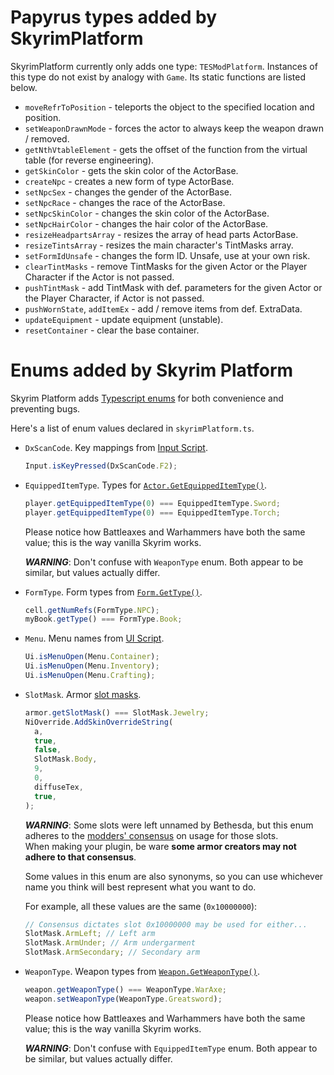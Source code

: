 # Papyrus types added by SkyrimPlatform

SkyrimPlatform currently only adds one type: `TESModPlatform`. Instances of this type do not exist by analogy with `Game`. Its static functions are listed below.

- `moveRefrToPosition` - teleports the object to the specified location and position.
- `setWeaponDrawnMode` - forces the actor to always keep the weapon drawn / removed.
- `getNthVtableElement` - gets the offset of the function from the virtual table (for reverse engineering).
- `getSkinColor` - gets the skin color of the ActorBase.
- `createNpc` - creates a new form of type ActorBase.
- `setNpcSex` - changes the gender of the ActorBase.
- `setNpcRace` - changes the race of the ActorBase.
- `setNpcSkinColor` - changes the skin color of the ActorBase.
- `setNpcHairColor` - changes the hair color of the ActorBase.
- `resizeHeadpartsArray` - resizes the array of head parts ActorBase.
- `resizeTintsArray` - resizes the main character's TintMasks array.
- `setFormIdUnsafe` - changes the form ID. Unsafe, use at your own risk.
- `clearTintMasks` - remove TintMasks for the given Actor or the Player Character if the Actor is not passed.
- `pushTintMask` - add TintMask with def. parameters for the given Actor or the Player Character, if Actor is not passed.
- `pushWornState`, `addItemEx` - add / remove items from def. ExtraData.
- `updateEquipment` - update equipment (unstable).
- `resetContainer` - clear the base container.

# Enums added by Skyrim Platform

Skyrim Platform adds [Typescript enums][Ts-Enum] for both convenience and preventing bugs.

Here's a list of enum values declared in `skyrimPlatform.ts`.

- `DxScanCode`. Key mappings from [Input Script][].

  ```ts
  Input.isKeyPressed(DxScanCode.F2);
  ```

- `EquippedItemType`. Types for [`Actor.GetEquippedItemType()`][EquippedItemType].

  ```ts
  player.getEquippedItemType(0) === EquippedItemType.Sword;
  player.getEquippedItemType(0) === EquippedItemType.Torch;
  ```

  Please notice how Battleaxes and Warhammers have both the same value; this is the way vanilla Skyrim works.

  **_WARNING_**: Don't confuse with `WeaponType` enum. Both appear to be similar, but values actually differ.

- `FormType`. Form types from [`Form.GetType()`][FormType].

  ```ts
  cell.getNumRefs(FormType.NPC);
  myBook.getType() === FormType.Book;
  ```

- `Menu`. Menu names from [UI Script][].

  ```ts
  Ui.isMenuOpen(Menu.Container);
  Ui.isMenuOpen(Menu.Inventory);
  Ui.isMenuOpen(Menu.Crafting);
  ```

- `SlotMask`. Armor [slot masks][SlotMask].

  ```ts
  armor.getSlotMask() === SlotMask.Jewelry;
  NiOverride.AddSkinOverrideString(
    a,
    true,
    false,
    SlotMask.Body,
    9,
    0,
    diffuseTex,
    true,
  );
  ```

  **_WARNING_**: Some slots were left unnamed by Bethesda, but this enum adheres to the [modders' consensus][Biped] on usage for those slots.\
  When making your plugin, be ware **some armor creators may not adhere to that consensus**.

  Some values in this enum are also synonyms, so you can use whichever name you think will best represent what you want to do.

  For example, all these values are the same (`0x10000000`):

  ```ts
  // Consensus dictates slot 0x10000000 may be used for either...
  SlotMask.ArmLeft; // Left arm
  SlotMask.ArmUnder; // Arm undergarment
  SlotMask.ArmSecondary; // Secondary arm
  ```

- `WeaponType`. Weapon types from [`Weapon.GetWeaponType()`][WeaponType].

  ```ts
  weapon.getWeaponType() === WeaponType.WarAxe;
  weapon.setWeaponType(WeaponType.Greatsword);
  ```

  Please notice how Battleaxes and Warhammers have both the same value; this is the way vanilla Skyrim works.

  **_WARNING_**: Don't confuse with `EquippedItemType` enum. Both appear to be similar, but values actually differ.

[Biped]: https://www.creationkit.com/index.php?title=Biped_Object
[EquippedItemType]: https://www.creationkit.com/index.php?title=GetEquippedItemType_-_Actor
[FormType]: https://www.creationkit.com/index.php?title=GetType_-_Form
[Input Script]: https://www.creationkit.com/index.php?title=Input_Script
[SlotMask]: https://www.creationkit.com/index.php?title=Slot_Masks_-_Armor
[Ts-Enum]: https://www.typescriptlang.org/docs/handbook/enums.html
[UI Script]: https://www.creationkit.com/index.php?title=UI_Script
[WeaponType]: https://www.creationkit.com/index.php?title=GetWeaponType_-_Weapon

